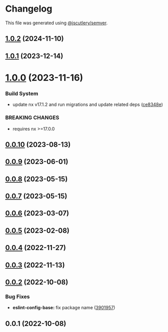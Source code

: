 # Changelog

This file was generated using [@jscutlery/semver](https://github.com/jscutlery/semver).

## [1.0.2](https://github.com/robinpellegrims/pellegrims/compare/eslint-config-base-1.0.1...eslint-config-base-1.0.2) (2024-11-10)

## [1.0.1](https://github.com/robinpellegrims/pellegrims/compare/eslint-config-base-1.0.0...eslint-config-base-1.0.1) (2023-12-14)

# [1.0.0](https://github.com/robinpellegrims/pellegrims/compare/eslint-config-base-0.0.10...eslint-config-base-1.0.0) (2023-11-16)

### Build System

- update nx v17.1.2 and run migrations and update related deps ([ce8348e](https://github.com/robinpellegrims/pellegrims/commit/ce8348ea890c8224338cec3a514b8ecd87cb13d3))

### BREAKING CHANGES

- requires nx >=17.0.0

## [0.0.10](https://github.com/robinpellegrims/pellegrims/compare/eslint-config-base-0.0.9...eslint-config-base-0.0.10) (2023-08-13)

## [0.0.9](https://github.com/robinpellegrims/pellegrims/compare/eslint-config-base-0.0.8...eslint-config-base-0.0.9) (2023-06-01)

## [0.0.8](https://github.com/robinpellegrims/pellegrims/compare/eslint-config-base-0.0.7...eslint-config-base-0.0.8) (2023-05-15)

## [0.0.7](https://github.com/robinpellegrims/pellegrims/compare/eslint-config-base-0.0.6...eslint-config-base-0.0.7) (2023-05-15)

## [0.0.6](https://github.com/robinpellegrims/pellegrims/compare/eslint-config-base-0.0.5...eslint-config-base-0.0.6) (2023-03-07)

## [0.0.5](https://github.com/robinpellegrims/pellegrims/compare/eslint-config-base-0.0.4...eslint-config-base-0.0.5) (2023-02-08)

## [0.0.4](https://github.com/robinpellegrims/pellegrims/compare/eslint-config-base-0.0.3...eslint-config-base-0.0.4) (2022-11-27)

## [0.0.3](https://github.com/robinpellegrims/pellegrims/compare/eslint-config-base-0.0.2...eslint-config-base-0.0.3) (2022-11-13)

## [0.0.2](https://github.com/robinpellegrims/pellegrims/compare/eslint-config-base-0.0.1...eslint-config-base-0.0.2) (2022-10-08)

### Bug Fixes

- **eslint-config-base:** fix package name ([3901957](https://github.com/robinpellegrims/pellegrims/commit/3901957855000c22eceba76e389a2722d74e29b6))

## 0.0.1 (2022-10-08)
